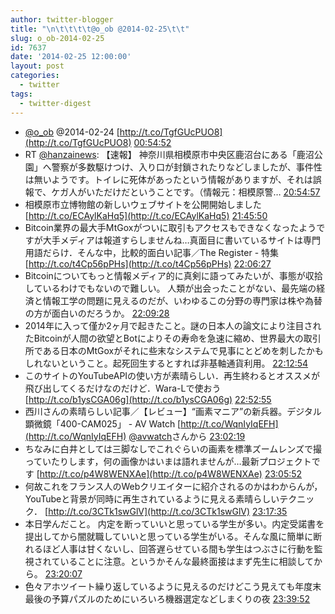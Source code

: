 ```yaml
---
author: twitter-blogger
title: "\n\t\t\t\t@o_ob @2014-02-25\t\t"
slug: o_ob-2014-02-25
id: 7637
date: '2014-02-25 12:00:00'
layout: post
categories:
  - twitter
tags:
  - twitter-digest
---
```


*   [@o_ob](https://twitter.com/o_ob) @2014-02-24 [http://t.co/TgfGUcPUO8](http://t.co/TgfGUcPUO8) [00:54:52](https://twitter.com/o_ob/statuses/437978946655637504)
*   RT [@hanzainews](https://twitter.com/hanzainews): 【速報】 神奈川県相模原市中央区鹿沼台にある「鹿沼公園」へ警察が多数駆けつけ、入り口が封鎖されたりなどしましたが、事件性は無いようです。トイレに死体があったという情報がありますが、それは誤報で、ケガ人がいただけだということです。（情報元：相模原警… [20:54:57](https://twitter.com/o_ob/statuses/438280956776960000)
*   相模原市立博物館の新しいウェブサイトを公開開始しました [http://t.co/ECAylKaHq5](http://t.co/ECAylKaHq5) [21:45:50](https://twitter.com/o_ob/statuses/438293761630564352)
*   Bitcoin業界の最大手MtGoxがついに取引もアクセスもできなくなったようですが大手メディアは報道すらしませんね…真面目に書いているサイトは専門用語だらけ．そんな中，比較的面白い記事／The Register - 特集 [http://t.co/t4Cp56pPHs](http://t.co/t4Cp56pPHs) [22:06:27](https://twitter.com/o_ob/statuses/438298949187686400)
*   Bitcoinについてもっと情報メディア的に真剣に語ってみたいが、事態が収拾しているわけでもないので難しい。 人類が出会ったことがない、最先端の経済と情報工学の問題に見えるのだが、いわゆるこの分野の専門家は株や為替の方が面白いのだろうか。 [22:09:28](https://twitter.com/o_ob/statuses/438299710604853248)
*   2014年に入って僅か2ヶ月で起きたこと。謎の日本人の論文により注目されたBitcoinが人間の欲望とBotによりその寿命を急速に縮め、世界最大の取引所である日本のMtGoxがそれに些末なシステムで見事にとどめを刺したかもしれないということ。起死回生するとすれば非基軸通貨利用。 [22:12:54](https://twitter.com/o_ob/statuses/438300574988001280)
*   このサイトのYouTubeAPIの使い方が素晴らしい．再生終わるとオススメが飛び出してくるだけなのだけど．Wara-Lで使おう [http://t.co/b1ysCGA06g](http://t.co/b1ysCGA06g) [22:52:55](https://twitter.com/o_ob/statuses/438310641586020353)
*   西川さんの素晴らしい記事／【レビュー】“画素マニア”の新兵器。デジタル顕微鏡「400-CAM025」 - AV Watch [http://t.co/WqnIyIqEFH](http://t.co/WqnIyIqEFH) [@avwatch](https://twitter.com/avwatch)さんから [23:02:19](https://twitter.com/o_ob/statuses/438313008821854210)
*   ちなみに白井としては三脚なしでこれぐらいの画素を標準ズームレンズで撮っていたりします，何の画像かはいまは語れませんが…最新プロジェクトです [http://t.co/p4W8WENXAe](http://t.co/p4W8WENXAe) [23:05:52](https://twitter.com/o_ob/statuses/438313902418296832)
*   何故これをフランス人のWebクリエイターに紹介されるのかはわからんが，YouTubeと背景が同時に再生されているように見える素晴らしいテクニック． [http://t.co/3CTk1swGlV](http://t.co/3CTk1swGlV) [23:17:35](https://twitter.com/o_ob/statuses/438316852897255424)
*   本日学んだこと。 内定を断っていいと思っている学生が多い。内定受諾書を提出してから闇就職していいと思っている学生がいる。そんな風に簡単に断れるほど人事は甘くないし、回答遅らせている間も学生はつぶさに行動を監視されていることに注意。というかそんな最終面接はまず先生に相談してから。 [23:20:07](https://twitter.com/o_ob/statuses/438317489223520258)
*   色々アホツイート繰り返しているように見えるのだけどこう見えても年度末最後の予算パズルのためにいろいろ機器選定などしまくりの夜 [23:39:52](https://twitter.com/o_ob/statuses/438322458165129217)
